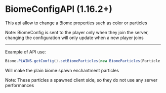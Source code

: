 # BiomeConfigAPI (1.16.2+)

This api allow to change a Biome properties such as color or particles

Note: BiomeConfig is sent to the player only when they join the server,
    changing the configuration will only update when a new player joins

---------------------------------------

Example of API use:

```Java
Biome.PLAINS.getConfig().setBiomeParticles(new BiomeParticles(Particle.ENCHANTMENT_TABLE, 1F));
```

Will make the plain biome spawn enchantment particles

Note: These particles a spawned client side, so they do not use any server performances
